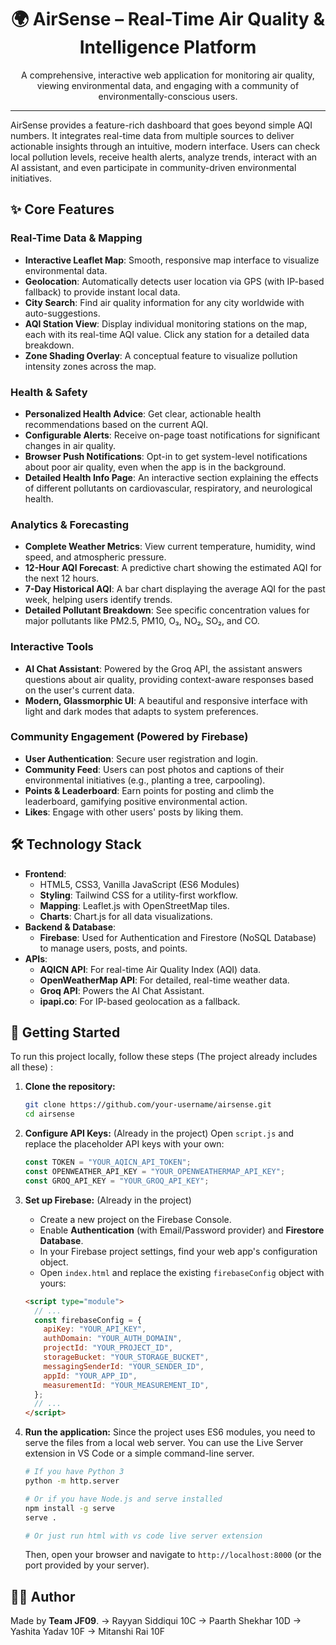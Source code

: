 <div align="center">
  <h1 align="center">
    🌍 AirSense – Real-Time Air Quality & Intelligence Platform
  </h1>
  <p align="center">
    A comprehensive, interactive web application for monitoring air quality, viewing environmental data, and engaging with a community of environmentally-conscious users.
  </p>
</div>

---

AirSense provides a feature-rich dashboard that goes beyond simple AQI numbers. It integrates real-time data from multiple sources to deliver actionable insights through an intuitive, modern interface. Users can check local pollution levels, receive health alerts, analyze trends, interact with an AI assistant, and even participate in community-driven environmental initiatives.

## ✨ Core Features

### Real-Time Data & Mapping

- **Interactive Leaflet Map**: Smooth, responsive map interface to visualize environmental data.
- **Geolocation**: Automatically detects user location via GPS (with IP-based fallback) to provide instant local data.
- **City Search**: Find air quality information for any city worldwide with auto-suggestions.
- **AQI Station View**: Display individual monitoring stations on the map, each with its real-time AQI value. Click any station for a detailed data breakdown.
- **Zone Shading Overlay**: A conceptual feature to visualize pollution intensity zones across the map.

### Health & Safety

- **Personalized Health Advice**: Get clear, actionable health recommendations based on the current AQI.
- **Configurable Alerts**: Receive on-page toast notifications for significant changes in air quality.
- **Browser Push Notifications**: Opt-in to get system-level notifications about poor air quality, even when the app is in the background.
- **Detailed Health Info Page**: An interactive section explaining the effects of different pollutants on cardiovascular, respiratory, and neurological health.

### Analytics & Forecasting

- **Complete Weather Metrics**: View current temperature, humidity, wind speed, and atmospheric pressure.
- **12-Hour AQI Forecast**: A predictive chart showing the estimated AQI for the next 12 hours.
- **7-Day Historical AQI**: A bar chart displaying the average AQI for the past week, helping users identify trends.
- **Detailed Pollutant Breakdown**: See specific concentration values for major pollutants like PM2.5, PM10, O₃, NO₂, SO₂, and CO.

### Interactive Tools

- **AI Chat Assistant**: Powered by the Groq API, the assistant answers questions about air quality, providing context-aware responses based on the user's current data.
- **Modern, Glassmorphic UI**: A beautiful and responsive interface with light and dark modes that adapts to system preferences.

### Community Engagement (Powered by Firebase)

- **User Authentication**: Secure user registration and login.
- **Community Feed**: Users can post photos and captions of their environmental initiatives (e.g., planting a tree, carpooling).
- **Points & Leaderboard**: Earn points for posting and climb the leaderboard, gamifying positive environmental action.
- **Likes**: Engage with other users' posts by liking them.

## 🛠️ Technology Stack

- **Frontend**:
  - HTML5, CSS3, Vanilla JavaScript (ES6 Modules)
  - **Styling**: Tailwind CSS for a utility-first workflow.
  - **Mapping**: Leaflet.js with OpenStreetMap tiles.
  - **Charts**: Chart.js for all data visualizations.
- **Backend & Database**:
  - **Firebase**: Used for Authentication and Firestore (NoSQL Database) to manage users, posts, and points.
- **APIs**:
  - **AQICN API**: For real-time Air Quality Index (AQI) data.
  - **OpenWeatherMap API**: For detailed, real-time weather data.
  - **Groq API**: Powers the AI Chat Assistant.
  - **ipapi.co**: For IP-based geolocation as a fallback.

## 🚀 Getting Started

To run this project locally, follow these steps (The project already includes all these) :

1.  **Clone the repository:**

    ```bash
    git clone https://github.com/your-username/airsense.git
    cd airsense
    ```

2.  **Configure API Keys:** (Already in the project)
    Open `script.js` and replace the placeholder API keys with your own:

    ```javascript
    const TOKEN = "YOUR_AQICN_API_TOKEN";
    const OPENWEATHER_API_KEY = "YOUR_OPENWEATHERMAP_API_KEY";
    const GROQ_API_KEY = "YOUR_GROQ_API_KEY";
    ```

3.  **Set up Firebase:** (Already in the project)

    - Create a new project on the Firebase Console.
    - Enable **Authentication** (with Email/Password provider) and **Firestore Database**.
    - In your Firebase project settings, find your web app's configuration object.
    - Open `index.html` and replace the existing `firebaseConfig` object with yours:

    ```html
    <script type="module">
      // ...
      const firebaseConfig = {
        apiKey: "YOUR_API_KEY",
        authDomain: "YOUR_AUTH_DOMAIN",
        projectId: "YOUR_PROJECT_ID",
        storageBucket: "YOUR_STORAGE_BUCKET",
        messagingSenderId: "YOUR_SENDER_ID",
        appId: "YOUR_APP_ID",
        measurementId: "YOUR_MEASUREMENT_ID",
      };
      // ...
    </script>
    ```

4.  **Run the application:**
    Since the project uses ES6 modules, you need to serve the files from a local web server. You can use the Live Server extension in VS Code or a simple command-line server.

    ```bash
    # If you have Python 3
    python -m http.server

    # Or if you have Node.js and serve installed
    npm install -g serve
    serve .

    # Or just run html with vs code live server extension
    ```

    Then, open your browser and navigate to `http://localhost:8000` (or the port provided by your server).

## 🧑‍💻 Author

Made by **Team JF09**.
-> Rayyan Siddiqui 10C
-> Paarth Shekhar 10D
-> Yashita Yadav 10F
-> Mitanshi Rai 10F
